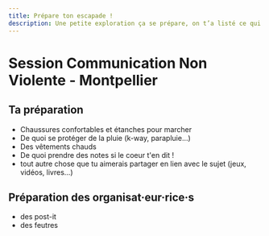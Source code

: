 ```yaml
---
title: Prépare ton escapade !
description: Une petite exploration ça se prépare, on t’a listé ce qui nous paraissait indispensable (ou pas).
---
```


# Session Communication Non Violente - Montpellier

## Ta préparation

- Chaussures confortables et étanches pour marcher   
- De quoi se protéger de la pluie (k-way, parapluie...)
- Des vêtements chauds
- De quoi prendre des notes si le coeur t'en dit !  
- tout autre chose que tu aimerais partager en lien avec le sujet (jeux, vidéos, livres...)

## Préparation des organisat·eur·rice·s
- des post-it  
- des feutres  

